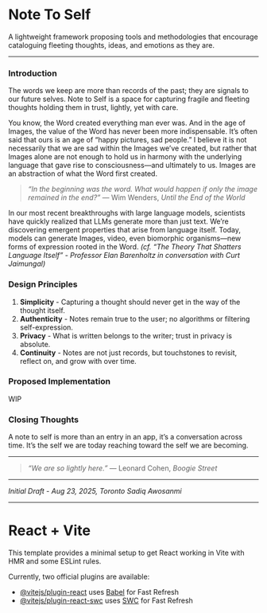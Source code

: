 # Note To Self
A lightweight framework proposing tools and methodologies that encourage cataloguing fleeting thoughts, ideas, and emotions as they are.

---

### Introduction
The words we keep are more than records of the past; they are signals to our future selves. Note to Self is a space for capturing fragile and fleeting thoughts holding them in trust, lightly, yet with care.

You know, the Word created everything man ever was. And in the age of Images, the value of the Word has never been more indispensable. It’s often said that ours is an age of “happy pictures, sad people.” I believe it is not necessarily that we are sad within the Images we’ve created, but rather that Images alone are not enough to hold us in harmony with the underlying language that gave rise to consciousness—and ultimately to us. Images are an abstraction of what the Word first created.

> *“In the beginning was the word. What would happen if only the image remained in the end?”*
> — Wim Wenders, *Until the End of the World*

In our most recent breakthroughs with large language models, scientists have quickly realized that LLMs generate more than just text. We’re discovering emergent properties that arise from language itself. Today, models can generate Images, video, even biomorphic organisms—new forms of expression rooted in the Word.
*(cf. “The Theory That Shatters Language Itself” - Professor Elan Barenholtz in conversation with Curt Jaimungal)*

### Design Principles
1. **Simplicity** - Capturing a thought should never get in the way of the thought itself.
2. **Authenticity** - Notes remain true to the user; no algorithms or filtering self-expression.
3. **Privacy** - What is written belongs to the writer; trust in privacy is absolute.
4. **Continuity** - Notes are not just records, but touchstones to revisit, reflect on, and grow with over time.

### Proposed Implementation
WIP

### Closing Thoughts
A note to self is more than an entry in an app, it’s a conversation across time. It’s the self we are today reaching toward the self we are becoming.

---

> *“We are so lightly here.”*
> — Leonard Cohen, *Boogie Street*

---

*Initial Draft - Aug 23, 2025, Toronto*
*Sadiq Awosanmi*

---

# React + Vite

This template provides a minimal setup to get React working in Vite with HMR and some ESLint rules.

Currently, two official plugins are available:

- [@vitejs/plugin-react](https://github.com/vitejs/vite-plugin-react/blob/main/packages/plugin-react/README.md) uses [Babel](https://babeljs.io/) for Fast Refresh
- [@vitejs/plugin-react-swc](https://github.com/vitejs/vite-plugin-react-swc) uses [SWC](https://swc.rs/) for Fast Refresh


